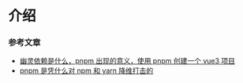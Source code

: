 # 介绍

### 参考文章

- [幽灵依赖是什么，pnpm 出现的意义，使用 pnpm 创建一个 vue3 项目](https://blog.csdn.net/weixin_59816940/article/details/131395326)
- [pnpm 是凭什么对 npm 和 yarn 降维打击的](https://juejin.cn/post/7127295203177676837?searchId=202307201109199E9CB0985C2A94DC118C)

